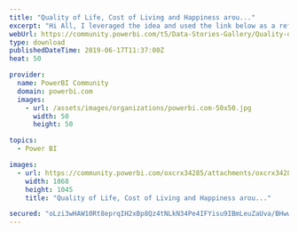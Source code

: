 ```yaml
---
title: "Quality of Life, Cost of Living and Happiness arou..."
excerpt: "Hi All, I leveraged the idea and used the link below as a reference to build this model, and I also used the same data sources that were mentioned"
webUrl: https://community.powerbi.com/t5/Data-Stories-Gallery/Quality-of-Life-Cost-of-Living-and-Happiness-around-the-World/m-p/716949
type: download
publishedDateTime: 2019-06-17T11:37:00Z
heat: 50

provider:
  name: PowerBI Community
  domain: powerbi.com
  images:
    - url: /assets/images/organizations/powerbi.com-50x50.jpg
      width: 50
      height: 50

topics:
  - Power BI

images:
  - url: https://community.powerbi.com/oxcrx34285/attachments/oxcrx34285/DataStoriesGallery/2684/1/Quality%20of%20Life%20and%20Happiness.JPG
    width: 1868
    height: 1045
    title: "Quality of Life, Cost of Living and Happiness arou..."

secured: "oLzi3wHAW10Rt8eprqIH2xBp8Qz4tNLkN34Pe4IFYisu9IBmLeuZaUva/BHwwCZmNJYWHFD7b4BWemImHBSjt0tkF6hohOJKp0VEX+00CCuGFbw3j9po6w1WnAtIAGYEFoTXgfecK961GZHNMGMSL/u5yw1dXN/JtFakoVVES6fdtYCvM4IfLcJNFTa4YrfJ2YmJHvRykTtrIld/hONvW7NjAqa60wSUV0Q7AK4vtdqzg7RwMFcd4eCSv9mBbt5E/pXt6P5Ae+dLuX2T4Gw8i+DlHU2FHt2woKe1ziBZyisaXbPXdLJ6rAiyvVbDUA+npkokNLVGqKwTaMHpsqKC2XEl65EbZEb4h8mfzAVUnwLYBFc3ITpqLyL9WGOpLNf5;dRFTthBiLncP3nWaFusSuw=="
---
```


